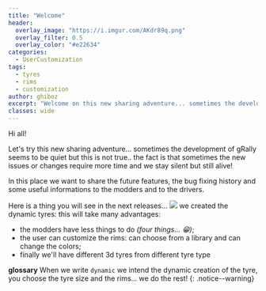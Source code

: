 ```yaml
---
title: "Welcome"
header:
  overlay_image: "https://i.imgur.com/AKdr89q.png"
  overlay_filter: 0.5
  overlay_color: "#e22634"
categories:
  - UserCustomization
tags:
  - tyres
  - rims
  - customization
author: ghiboz
excerpt: "Welcome on this new sharing adventure... sometimes the development of gRally seems to be quiet but this is not true.. the fact is that sometimes the new issues or changes require more time and we stay silent but still alive!"
classes: wide
---
```


Hi all!

Let's try this new sharing adventure... sometimes the development of gRally seems to be quiet 
but this is not true.. the fact is that sometimes the new issues or changes require more time and we stay 
silent but still alive!

In this place we want to share the future features, the bug fixing history and some useful informations 
to the modders and to the drivers.

Here is a thing you will see in the next releases...
![](https://imgur.com/8qwRMU8.png)
we created the dynamic tyres: this will take many advantages:
 - the modders have less things to do _(four things... 😁)_;
 - the user can customize the rims: can choose from a library and can change the colors;
 - finally we'll have different 3d tyres from different tyre type

**glossary** When we write `dynamic` we intend the dynamic creation of the tyre, you choose the tyre size and the rims... we do the rest!
{: .notice--warning}
